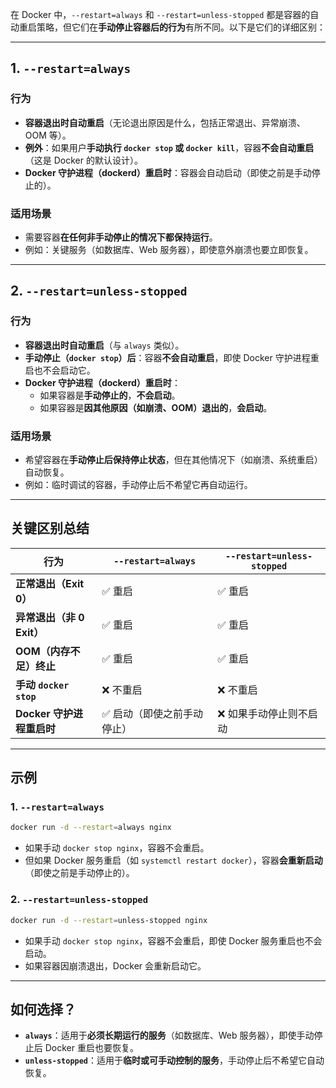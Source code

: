在 Docker 中，`--restart=always` 和 `--restart=unless-stopped` 都是容器的自动重启策略，但它们在**手动停止容器后的行为**有所不同。以下是它们的详细区别：

---

## **1. `--restart=always`**
### **行为**
- **容器退出时自动重启**（无论退出原因是什么，包括正常退出、异常崩溃、OOM 等）。
- **例外**：如果用户**手动执行 `docker stop` 或 `docker kill`**，容器**不会自动重启**（这是 Docker 的默认设计）。
- **Docker 守护进程（dockerd）重启时**：容器会自动启动（即使之前是手动停止的）。

### **适用场景**
- 需要容器**在任何非手动停止的情况下都保持运行**。
- 例如：关键服务（如数据库、Web 服务器），即使意外崩溃也要立即恢复。

---

## **2. `--restart=unless-stopped`**
### **行为**
- **容器退出时自动重启**（与 `always` 类似）。
- **手动停止（`docker stop`）后**：容器**不会自动重启**，即使 Docker 守护进程重启也不会启动它。
- **Docker 守护进程（dockerd）重启时**：
    - 如果容器是**手动停止的**，**不会启动**。
    - 如果容器是**因其他原因（如崩溃、OOM）退出的**，**会启动**。

### **适用场景**
- 希望容器在**手动停止后保持停止状态**，但在其他情况下（如崩溃、系统重启）自动恢复。
- 例如：临时调试的容器，手动停止后不希望它再自动运行。

---

## **关键区别总结**
| **行为**                     | `--restart=always` | `--restart=unless-stopped` |
|-----------------------------|-------------------|---------------------------|
| **正常退出（Exit 0）**       | ✅ 重启            | ✅ 重启                   |
| **异常退出（非 0 Exit）**    | ✅ 重启            | ✅ 重启                   |
| **OOM（内存不足）终止**      | ✅ 重启            | ✅ 重启                   |
| **手动 `docker stop`**       | ❌ 不重启          | ❌ 不重启                 |
| **Docker 守护进程重启时**    | ✅ 启动（即使之前手动停止） | ❌ 如果手动停止则不启动 |

---

## **示例**
### **1. `--restart=always`**
```bash
docker run -d --restart=always nginx
```
- 如果手动 `docker stop nginx`，容器不会重启。
- 但如果 Docker 服务重启（如 `systemctl restart docker`），容器**会重新启动**（即使之前是手动停止的）。

### **2. `--restart=unless-stopped`**
```bash
docker run -d --restart=unless-stopped nginx
```
- 如果手动 `docker stop nginx`，容器不会重启，即使 Docker 服务重启也不会启动。
- 如果容器因崩溃退出，Docker 会重新启动它。

---

## **如何选择？**
- **`always`**：适用于**必须长期运行的服务**（如数据库、Web 服务器），即使手动停止后 Docker 重启也要恢复。
- **`unless-stopped`**：适用于**临时或可手动控制的服务**，手动停止后不希望它自动恢复。

